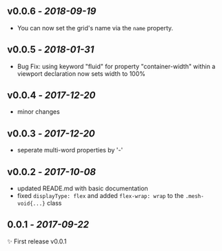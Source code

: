 ## **v0.0.6** _- 2018-09-19_

- You can now set the grid's name via the `name` property.

## **v0.0.5** _- 2018-01-31_

- Bug Fix: using keyword "fluid" for property "container-width" within a viewport declaration now sets width to 100%

## **v0.0.4** _- 2017-12-20_

- minor changes

## **v0.0.3** _- 2017-12-20_

- seperate multi-word properties by '-'

## **v0.0.2** _- 2017-10-08_

- updated READE.md with basic documentation
- fixed `displayType: flex` and added `flex-wrap: wrap` to the `.mesh-void{...}` class

## **0.0.1** _- 2017-09-22_

✨ First release v0.0.1
